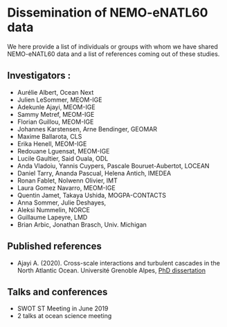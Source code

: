 # Dissemination of NEMO-eNATL60 data 

We here provide a list of individuals or groups with whom we have shared NEMO-eNATL60 data and a list of references coming out of these studies. 

## Investigators : 
 - Aurélie Albert, Ocean Next
 - Julien LeSommer, MEOM-IGE
 - Adekunle Ajayi, MEOM-IGE
 - Sammy Metref, MEOM-IGE
 - Florian Guillou, MEOM-IGE
 - Johannes Karstensen, Arne Bendinger, GEOMAR
 - Maxime Ballarota, CLS
 - Erika Henell, MEOM-IGE
 - Redouane Lguensat, MEOM-IGE
 - Lucile Gaultier, Said Ouala, ODL
 - Anda Vladoiu, Yannis Cuypers, Pascale Bouruet-Aubertot, LOCEAN
 - Daniel Tarry, Ananda Pascual, Helena Antich, IMEDEA
 - Ronan Fablet, Nolwenn Olivier, IMT 
 - Laura Gomez Navarro, MEOM-IGE
 - Quentin Jamet, Takaya Ushida, MOGPA-CONTACTS
 - Anna Sommer, Julie Deshayes, 
 - Aleksi Nummelin, NORCE
 - Guillaume Lapeyre, LMD
 - Brian Arbic, Jonathan Brasch, Univ. Michigan

## Published references

- Ajayi A. (2020). Cross-scale interactions and turbulent cascades in the North Atlantic Ocean. Université Grenoble Alpes, [PhD dissertation](https://tel.archives-ouvertes.fr/tel-02861906)


## Talks and conferences 

- SWOT ST Meeting in June 2019
- 2 talks at ocean science meeting
